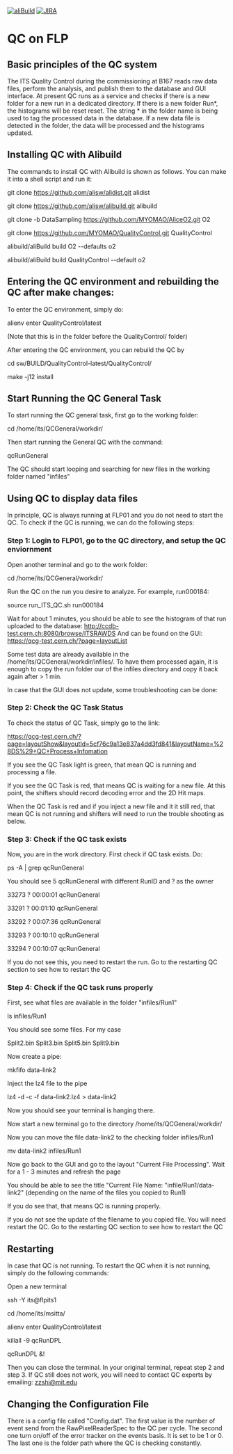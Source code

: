 [![aliBuild](https://img.shields.io/badge/aliBuild-dashboard-lightgrey.svg)](https://alisw.cern.ch/dashboard/d/000000001/main-dashboard?orgId=1&var-storagename=All&var-reponame=All&var-checkname=build%2FQualityControl%2Fo2-dataflow%2F0&var-upthreshold=30m&var-minuptime=30)
[![JIRA](https://img.shields.io/badge/JIRA-Report%20issue-blue.svg)](https://alice.its.cern.ch/jira/secure/CreateIssue.jspa?pid=11201&issuetype=1)


# QC on FLP

## Basic principles of the QC system

The ITS Quality Control during the commissioning at B167 reads raw data files, perform the analysis, and publish them to the database and GUI interface. At present QC runs as a service and checks if there is a new folder for a new run in a dedicated directory. If there is a new folder Run*, the histograms will be reset reset. The string * in the folder name is being used to tag the processed data in the database. If a new data file is detected in the folder, the data will be processed and the histograms updated. 

## Installing QC with Alibuild

The commands to install QC with Alibuild is shown as follows. You can make it into a shell script and run it:

git clone https://github.com/alisw/alidist.git alidist

git clone https://github.com/alisw/alibuild.git alibuild

git clone -b DataSampling https://github.com/MYOMAO/AliceO2.git O2

git clone https://github.com/MYOMAO/QualityControl.git QualityControl

alibuild/aliBuild build O2 --defaults o2

alibuild/aliBuild build QualityControl --default o2

## Entering the QC environment and rebuilding the QC after make changes:

To enter the QC environment, simply do:

alienv enter QualityControl/latest

(Note that this is in the folder before the QualityControl/ folder)

After entering the QC environment, you can rebuild the QC by

cd sw/BUILD/QualityControl-latest/QualityControl/

make -j12 install

## Start Running the QC General Task

To start running the QC general task, first go to the working folder:

cd  /home/its/QCGeneral/workdir/

Then start running the General QC with the command:

qcRunGeneral

The QC should start looping and searching for new files in the working folder named "infiles"

## Using QC to display data files

In principle, QC is always running at FLP01 and you do not need to start the QC. To check if the QC is running, we can do the following steps:

### Step 1: Login to FLP01, go to the QC directory, and setup the QC enviornment

Open another terminal and go to the work folder:

cd  /home/its/QCGeneral/workdir/

Run the QC on the run you desire to analyze. For example, run000184:

source run_ITS_QC.sh run000184

Wait for about 1 minutes, you should be able to see the histogram of that run uploaded to the database: http://ccdb-test.cern.ch:8080/browse/ITSRAWDS
And can be found on the GUI: https://qcg-test.cern.ch/?page=layoutList
 
Some test data are already available in the /home/its/QCGeneral/workdir/infiles/. To have them processed again, it is enough to copy the run folder our of the infiles directory and copy it back again after > 1 min.
 
In case that the GUI does not update, some troubleshooting can be done:

### Step 2: Check the QC Task Status

To check the status of QC Task, simply go to the link:

https://qcg-test.cern.ch/?page=layoutShow&layoutId=5cf76c9a13e837a4dd3fd841&layoutName=%28DS%29+QC+Process+Infomation

If you see the QC Task light is green, that mean QC is running and processing a file.

If you see the QC Task is red, that means QC is waiting for a new file. At this point, the shifters should record decoding error and the 2D Hit maps.

When the QC Task is red and if you inject a new file and it it still red, that mean QC is not running and shifters will need to run the trouble shooting as below.

### Step 3: Check if the QC task exists

Now, you are in the work directory. First check if QC task exists. Do:

ps -A | grep qcRunGeneral


You should see 5 qcRunGeneral with different RunID and ? as the owner

33273 ?        00:00:01 qcRunGeneral

33291 ?        00:01:10 qcRunGeneral

33292 ?        00:07:36 qcRunGeneral

33293 ?        00:10:10 qcRunGeneral

33294 ?        00:10:07 qcRunGeneral

If you do not see this, you need to restart the run. Go to the restarting QC section to see how to restart the QC


### Step 4: Check if the QC task runs properly

First, see what files are available in the folder "infiles/Run1"
 
ls infiles/Run1
 
You should see some files. For my case
 
Split2.bin  Split3.bin Split5.bin  Split9.bin
 
Now create a pipe:

mkfifo data-link2

Inject the lz4 file to the pipe

lz4 -d -c -f data-link2.lz4 > data-link2
 
Now you should see your terminal is hanging there.

Now start a new terminal go to the directory /home/its/QCGeneral/workdir/ 

Now you can move the file data-link2 to the checking folder infiles/Run1

mv data-link2 infiles/Run1
 
Now go back to the GUI and go to the layout "Current File Processing". Wait for a 1 - 3 minutes and refresh the page
 
You should be able to see the title "Current File Name: "infile/Run1/data-link2" (depending on the name of the files you copied to Run1)
 
If you do see that, that means QC is running properly.

If you do not see the update of the filename to you copied file. You will need restart the QC. Go to the restarting QC section to see how to restart the QC
 


## Restarting


In case that QC is not running. To restart the QC when it is not running, simply do the following commands:

Open a new terminal

ssh -Y its@flpits1

cd  /home/its/msitta/

alienv enter QualityControl/latest

killall -9 qcRunDPL

qcRunDPL &!

Then you can close the terminal. In your original terminal, repeat step 2 and step 3. If QC still does not work, you will need to contact QC experts by emailing: zzshi@mit.edu

## Changing the Configuration File

There is a config file called "Config.dat". The first value is the number of event send from the RawPixelReaderSpec to the QC per cycle. The second one turn on/off of the error tracker on the events basis. It is set to be 1 or 0. The last one is the folder path where the QC is checking constantly.
